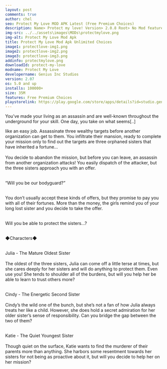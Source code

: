 ```yaml
---
layout: post
comments: true
author: chel
seo: Protect My Love MOD APK Latest (Free Premium Choices)
description: Name> Protect my love! Version> 2.0.8 Root> No Mod features> Free Premium Choices Preview Tutorial Install> Install Steps> Download
img-src: ../../assets\images\MODs\protectmylove.png
img-alt: Protect My Love Mod Apk
title: Protect My Love Mod Apk Unlimited Choices
image1: protectlove-img1.png
image2: protectlove-img2.png
image3: protectlove-img3.png
addinfo: protectmylove.png
downloadId: protect-my-love
modname: Protect My Love
developername: Genius Inc Studios
version: 2.07
os: 5.0 and up
installs: 100000+
size: 35M
features: Free Premium Choices
playstorelink: https://play.google.com/store/apps/details?id=studio.genius.bodyguard
---
```

<p>You’ve made your living as an assassin and are well-known throughout the underground for your skill.
One day, you take on what seems[..]

like an easy job. Assassinate three wealthy targets before another organization can get to them. You infiltrate their mansion, ready to complete your mission only to find out the targets are three orphaned sisters that have inherited a fortune…<br><br>
You decide to abandon the mission, but before you can leave, an assassin from another organization attacks! You easily dispatch of the attacker, but the three sisters approach you with an offer.<br><br>

“Will you be our bodyguard?”<br><br>

You don’t usually accept these kinds of offers, but they promise to pay you with all of their fortunes. More than the money, the girls remind you of your long lost sister and you decide to take the offer.<br><br>

Will you be able to protect the sisters…?<br><br>

◆Characters◆<br><br>

Julia - The Mature Oldest Sister<br><br>
The oldest of the three sisters, Julia can come off a little terse at times, but she cares deeply for her sisters and will do anything to protect them. Even use you! She tends to shoulder all of the burdens, but will you help her be able to learn to trust others more?<br><br>

Cindy - The Energetic Second Sister<br><br>
Cindy’s the wild one of the bunch, but she’s not a fan of how Julia always treats her like a child. However, she does hold a secret admiration for her older sister’s sense of responsibility. Can you bridge the gap between the two of them?<br><br>

Katie - The Quiet Youngest Sister<br><br>
Though quiet on the surface, Katie wants to find the murderer of their parents more than anything. She harbors some resentment towards her sisters for not being as proactive about it, but will you decide to help her on her mission?
</p>